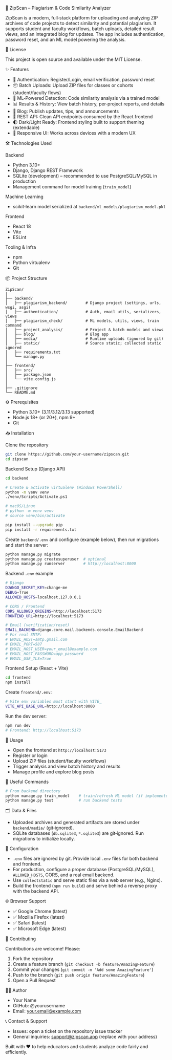 🚀 ZipScan – Plagiarism & Code Similarity Analyzer

ZipScan is a modern, full‑stack platform for uploading and analyzing ZIP archives of code projects to detect similarity and potential plagiarism. It supports student and faculty workflows, batch uploads, detailed result views, and an integrated blog for updates. The app includes authentication, password reset, and an ML model powering the analysis.

🧾 License

This project is open source and available under the MIT License.

✨ Features

- 🔐 Authentication: Register/Login, email verification, password reset
- 📦 Batch Uploads: Upload ZIP files for classes or cohorts (student/faculty flows)
- 🤖 ML‑Powered Detection: Code similarity analysis via a trained model
- 📊 Results & History: View batch history, per‑project reports, and details
- 📰 Blog: Publish updates, tips, and announcements
- 🎯 REST API: Clean API endpoints consumed by the React frontend
- 🌓 Dark/Light Ready: Frontend styling built to support theming (extendable)
- 📱 Responsive UI: Works across devices with a modern UX

🛠️ Technologies Used

Backend

- Python 3.10+
- Django, Django REST Framework
- SQLite (development) – recommended to use PostgreSQL/MySQL in production
- Management command for model training (`train_model`)

Machine Learning

- scikit‑learn model serialized at `backend/ml_models/plagiarism_model.pkl`

Frontend

- React 18
- Vite
- ESLint

Tooling & Infra

- npm
- Python virtualenv
- Git

📦 Project Structure

```
ZipScan/
│
├── backend/
│   ├── plagiarism_backend/        # Django project (settings, urls, wsgi, asgi)
│   ├── authentication/            # Auth, email utils, serializers, views
│   ├── plagiarism_check/          # ML models, utils, views, train command
│   ├── project_analysis/          # Project & batch models and views
│   ├── blog/                      # Blog app
│   ├── media/                     # Runtime uploads (ignored by git)
│   ├── static/                    # Source static; collected static ignored
│   ├── requirements.txt
│   └── manage.py
│
├── frontend/
│   ├── src/
│   ├── package.json
│   └── vite.config.js
│
├── .gitignore
└── README.md
```

⚙️ Prerequisites

- Python 3.10+ (3.11/3.12/3.13 supported)
- Node.js 18+ (or 20+), npm 9+
- Git

📥 Installation

Clone the repository

```bash
git clone https://github.com/your-username/zipscan.git
cd zipscan
```

Backend Setup (Django API)

```bash
cd backend

# Create & activate virtualenv (Windows PowerShell)
python -m venv venv
./venv/Scripts/Activate.ps1

# macOS/Linux
# python -m venv venv
# source venv/bin/activate

pip install --upgrade pip
pip install -r requirements.txt
```

Create `backend/.env` and configure (example below), then run migrations and start the server:

```bash
python manage.py migrate
python manage.py createsuperuser  # optional
python manage.py runserver        # http://localhost:8000
```

Backend `.env` example

```bash
# Django
DJANGO_SECRET_KEY=change-me
DEBUG=True
ALLOWED_HOSTS=localhost,127.0.0.1

# CORS / Frontend
CORS_ALLOWED_ORIGINS=http://localhost:5173
FRONTEND_URL=http://localhost:5173

# Email (verification/reset)
EMAIL_BACKEND=django.core.mail.backends.console.EmailBackend
# For real SMTP:
# EMAIL_HOST=smtp.gmail.com
# EMAIL_PORT=587
# EMAIL_HOST_USER=your_email@example.com
# EMAIL_HOST_PASSWORD=app_password
# EMAIL_USE_TLS=True
```

Frontend Setup (React + Vite)

```bash
cd frontend
npm install
```

Create `frontend/.env`:

```bash
# Vite env variables must start with VITE_
VITE_API_BASE_URL=http://localhost:8000
```

Run the dev server:

```bash
npm run dev
# Frontend: http://localhost:5173
```

🚀 Usage

- Open the frontend at `http://localhost:5173`
- Register or login
- Upload ZIP files (student/faculty workflows)
- Trigger analysis and view batch history and results
- Manage profile and explore blog posts

🧪 Useful Commands

```bash
# From backend directory
python manage.py train_model    # train/refresh ML model (if implemented)
python manage.py test           # run backend tests
```

🗂 Data & Files

- Uploaded archives and generated artifacts are stored under `backend/media/` (git‑ignored).
- SQLite databases (`db.sqlite3`, `*.sqlite3`) are git‑ignored. Run migrations to initialize locally.

🔧 Configuration

- `.env` files are ignored by git. Provide local `.env` files for both backend and frontend.
- For production, configure a proper database (PostgreSQL/MySQL), `ALLOWED_HOSTS`, CORS, and a real email backend.
- Use `collectstatic` and serve static files via a web server (e.g., Nginx).
- Build the frontend (`npm run build`) and serve behind a reverse proxy with the backend API.

🌐 Browser Support

- ✅ Google Chrome (latest)
- ✅ Mozilla Firefox (latest)
- ✅ Safari (latest)
- ✅ Microsoft Edge (latest)

🤝 Contributing

Contributions are welcome! Please:

1) Fork the repository
2) Create a feature branch (`git checkout -b feature/AmazingFeature`)
3) Commit your changes (`git commit -m 'Add some AmazingFeature'`)
4) Push to the branch (`git push origin feature/AmazingFeature`)
5) Open a Pull Request

👨‍💻 Author

- Your Name
- GitHub: @yourusername
- Email: your.email@example.com

📞 Contact & Support

- Issues: open a ticket on the repository issue tracker
- General inquiries: support@zipscan.app (replace with your address)

Built with ❤️ to help educators and students analyze code fairly and efficiently.
